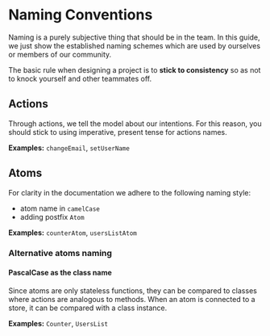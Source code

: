 # Naming Conventions

Naming is a purely subjective thing that should be in the team. In this guide, we just show the established naming schemes which are used by ourselves or members of our community.

The basic rule when designing a project is to **stick to consistency** so as not to knock yourself and other teammates off.

## Actions

Through actions, we tell the model about our intentions. For this reason, you should stick to using imperative, present tense for actions names.

**Examples:** `changeEmail`, `setUserName`

## Atoms

For clarity in the documentation we adhere to the following naming style:

- atom name in `camelCase`
- adding postfix `Atom`

**Examples:** `counterAtom`, `usersListAtom`

### Alternative atoms naming

#### PascalCase as the class name

Since atoms are only stateless functions, they can be compared to classes where actions are analogous to methods. When an atom is connected to a store, it can be compared with a class instance.

**Examples:** `Counter`, `UsersList`
